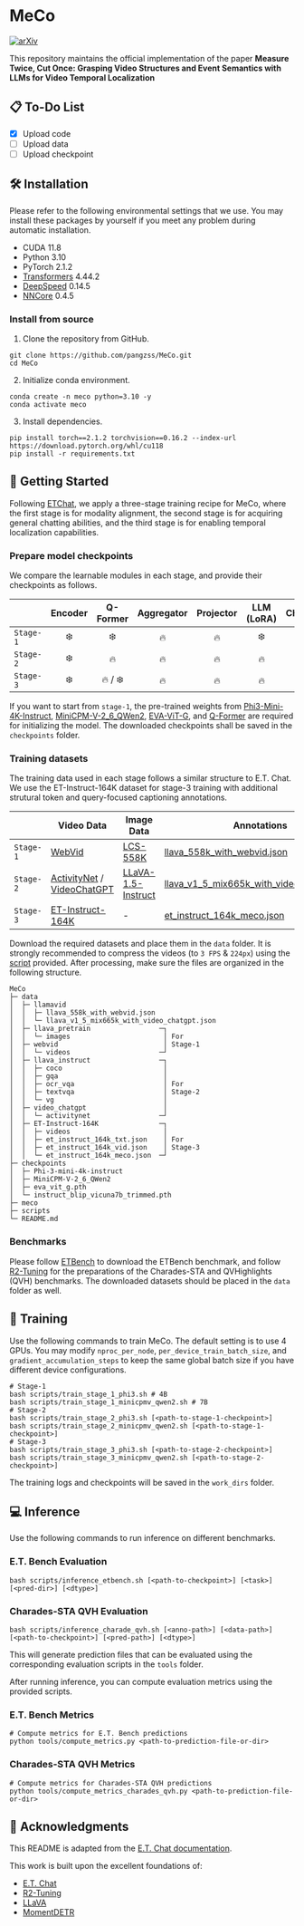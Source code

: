 # MeCo

<p align="left">
  <a href="https://arxiv.org/abs/2503.09027">
    <img src="https://img.shields.io/badge/arXiv-2503.09027-b31b1b.svg" alt="arXiv">
  </a>
</p>

This repository maintains the official implementation of the paper **Measure Twice, Cut Once: Grasping Video Structures and Event Semantics with LLMs for Video Temporal Localization**

## 📋 To-Do List
- [x] Upload code
- [ ] Upload data  
- [ ] Upload checkpoint

## 🛠️ Installation

Please refer to the following environmental settings that we use. You may install these packages by yourself if you meet any problem during automatic installation.

- CUDA 11.8
- Python 3.10
- PyTorch 2.1.2
- [Transformers](https://github.com/huggingface/transformers) 4.44.2
- [DeepSpeed](https://github.com/microsoft/DeepSpeed) 0.14.5
- [NNCore](https://github.com/yeliudev/nncore) 0.4.5

### Install from source

1. Clone the repository from GitHub.

```shell
git clone https://github.com/pangzss/MeCo.git
cd MeCo
```

2. Initialize conda environment.

```shell
conda create -n meco python=3.10 -y
conda activate meco
```

3. Install dependencies.

```shell
pip install torch==2.1.2 torchvision==0.16.2 --index-url https://download.pytorch.org/whl/cu118
pip install -r requirements.txt
```

## 🚀 Getting Started

Following [ETChat](https://github.com/PolyU-ChenLab/ETBench/tree/main), we apply a three-stage training recipe for MeCo, where the first stage is for modality alignment, the second stage is for acquiring general chatting abilities, and the third stage is for enabling temporal localization capabilities.

### Prepare model checkpoints

We compare the learnable modules in each stage, and provide their checkpoints as follows.

|| Encoder | Q-Former | Aggregator | Projector | LLM (LoRA) | Checkpoint |
|-|:-:|:-:|:-:|:-:|:-:|:-:|
| `Stage-1` | ❄️ | ❄️ | 🔥 | 🔥 | ❄️ | [4B](TBD) / [7B](TBD) |
| `Stage-2` | ❄️ | 🔥 | 🔥 | 🔥 | 🔥 | [4B](TBD) / [7B](TBD) |
| `Stage-3` | ❄️ | 🔥 / ❄️ | 🔥 | 🔥 | 🔥 | [4B](TBD) / [7B](TBD) |

If you want to start from `stage-1`, the pre-trained weights from [Phi3-Mini-4K-Instruct](https://huggingface.co/microsoft/Phi-3-mini-4k-instruct), [MiniCPM-V-2_6_QWen2](TBD), [EVA-ViT-G](https://storage.googleapis.com/sfr-vision-language-research/LAVIS/models/BLIP2/eva_vit_g.pth), and [Q-Former](https://storage.googleapis.com/sfr-vision-language-research/LAVIS/models/InstructBLIP/instruct_blip_vicuna7b_trimmed.pth) are required for initializing the model. The downloaded checkpoints shall be saved in the `checkpoints` folder.

### Training datasets

The training data used in each stage follows a similar structure to E.T. Chat. We use the ET-Instruct-164K dataset for stage-3 training with additional strutural token and query-focused captioning annotations.

|| Video Data | Image Data | Annotations |
|-|-|-|-|
| `Stage-1` | [WebVid](https://maxbain.com/webvid-dataset/) | [LCS-558K](https://huggingface.co/datasets/liuhaotian/LLaVA-Pretrain) | [llava_558k_with_webvid.json](https://huggingface.co/datasets/YanweiLi/LLaMA-VID-Data/resolve/main/llava_558k_with_webvid.json) |
| `Stage-2` | [ActivityNet](http://activity-net.org/download.html) / [VideoChatGPT](https://mbzuaiac-my.sharepoint.com/:f:/g/personal/hanoona_bangalath_mbzuai_ac_ae/EnLRDehrr8lGqHpC5w1zZ9QBnsiVffYy5vCv8Hl14deRcg?e=Ul5DUE) | [LLaVA-1.5-Instruct](https://github.com/haotian-liu/LLaVA?tab=readme-ov-file#visual-instruction-tuning) | [llava_v1_5_mix665k_with_video_chatgpt.json](https://huggingface.co/datasets/YanweiLi/LLaMA-VID-Data/resolve/main/llava_v1_5_mix665k_with_video_chatgpt.json) |
| `Stage-3` | [ET-Instruct-164K](https://huggingface.co/datasets/PolyU-ChenLab/ET-Instruct-164K) | - | [et_instruct_164k_meco.json](TBD) |

Download the required datasets and place them in the `data` folder. It is strongly recommended to compress the videos (to `3 FPS` & `224px`) using the [script](tools/compress_videos.py) provided. After processing, make sure the files are organized in the following structure.

```
MeCo
├─ data
│  ├─ llamavid
│  │  ├─ llava_558k_with_webvid.json
│  │  └─ llava_v1_5_mix665k_with_video_chatgpt.json
│  ├─ llava_pretrain                 ─┐
│  │  └─ images                       │ For
│  ├─ webvid                          │ Stage-1
│  │  └─ videos                      ─┘
│  ├─ llava_instruct                 ─┐
│  │  ├─ coco                         │
│  │  ├─ gqa                          │
│  │  ├─ ocr_vqa                      │ For
│  │  ├─ textvqa                      │ Stage-2
│  │  └─ vg                           │
│  ├─ video_chatgpt                   │
│  │  └─ activitynet                 ─┘
│  ├─ ET-Instruct-164K               ─┐
│  │  ├─ videos                       │
│  │  ├─ et_instruct_164k_txt.json    │ For
│  │  ├─ et_instruct_164k_vid.json    │ Stage-3
│  │  └─ et_instruct_164k_meco.json  ─┘
├─ checkpoints
│  ├─ Phi-3-mini-4k-instruct
│  ├─ MiniCPM-V-2_6_QWen2
│  ├─ eva_vit_g.pth
│  └─ instruct_blip_vicuna7b_trimmed.pth
├─ meco
├─ scripts
└─ README.md
```
### Benchmarks
Please follow [ETBench](https://github.com/PolyU-ChenLab/ETBench) to download the ETBench benchmark, and follow [R2-Tuning](https://github.com/yeliudev/R2-Tuning) for the preparations of the Charades-STA and QVHighlights (QVH) benchmarks. The downloaded datasets should be placed in the `data` folder as well.

## 🔮 Training

Use the following commands to train MeCo. The default setting is to use 4 GPUs. You may modify `nproc_per_node`, `per_device_train_batch_size`, and `gradient_accumulation_steps` to keep the same global batch size if you have different device configurations.

```shell
# Stage-1
bash scripts/train_stage_1_phi3.sh # 4B
bash scripts/train_stage_1_minicpmv_qwen2.sh # 7B
# Stage-2
bash scripts/train_stage_2_phi3.sh [<path-to-stage-1-checkpoint>]
bash scripts/train_stage_2_minicpmv_qwen2.sh [<path-to-stage-1-checkpoint>]
# Stage-3
bash scripts/train_stage_3_phi3.sh [<path-to-stage-2-checkpoint>]
bash scripts/train_stage_3_minicpmv_qwen2.sh [<path-to-stage-2-checkpoint>]
```

The training logs and checkpoints will be saved in the `work_dirs` folder.

## 💻 Inference

Use the following commands to run inference on different benchmarks.

### E.T. Bench Evaluation

```shell
bash scripts/inference_etbench.sh [<path-to-checkpoint>] [<task>] [<pred-dir>] [<dtype>]
```

### Charades-STA QVH Evaluation

```shell
bash scripts/inference_charade_qvh.sh [<anno-path>] [<data-path>] [<path-to-checkpoint>] [<pred-path>] [<dtype>]
```

This will generate prediction files that can be evaluated using the corresponding evaluation scripts in the `tools` folder.

After running inference, you can compute evaluation metrics using the provided scripts.

### E.T. Bench Metrics

```shell
# Compute metrics for E.T. Bench predictions
python tools/compute_metrics.py <path-to-prediction-file-or-dir>
```

### Charades-STA QVH Metrics

```shell
# Compute metrics for Charades-STA QVH predictions  
python tools/compute_metrics_charades_qvh.py <path-to-prediction-file-or-dir>
```
## 🙏 Acknowledgments

This README is adapted from the [E.T. Chat documentation](https://github.com/PolyU-ChenLab/ETBench/blob/main/docs/MODEL.md).

This work is built upon the excellent foundations of:
- [E.T. Chat](https://github.com/PolyU-ChenLab/ETBench)
- [R2-Tuning](https://github.com/yeliudev/R2-Tuning)
- [LLaVA](https://github.com/haotian-liu/LLaVA)
- [MomentDETR](https://github.com/jayleicn/moment_detr)
